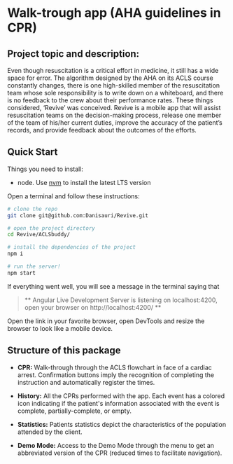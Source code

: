 # Walk-trough app (AHA guidelines in CPR)

## Project topic and description:

Even though resuscitation is a critical effort in medicine, it still has a wide space for error. The algorithm designed by the AHA on its ACLS course constantly changes, there is one high-skilled member of the resuscitation team whose sole responsibility is to write down on a whiteboard, and there is no feedback to the crew about their performance rates. These things considered, ‘Revive’ was conceived. Revive is a mobile app that will assist resuscitation teams on the decision-making process, release one member of the team of his/her current duties, improve the accuracy of the patient’s records, and provide feedback about the outcomes of the efforts.

## Quick Start

Things you need to install:
- node. Use [nvm](https://github.com/nvm-sh/nvm) to install the latest LTS version

Open a terminal and follow these instructions:

```sh
# clone the repo
git clone git@github.com:Danisauri/Revive.git

# open the project directory
cd Revive/ACLSbuddy/

# install the dependencies of the project
npm i

# run the server!
npm start
```

If everything went well, you will see a message in the terminal saying that
> ** Angular Live Development Server is listening on localhost:4200, open your browser on http://localhost:4200/ **

Open the link in your favorite browser, open DevTools and resize the browser to look like a mobile device.

## Structure of this package

- **CPR:** Walk-through through the ACLS flowchart in face of a cardiac arrest. Confirmation buttons imply the recognition of completing the instruction and automatically register the times.

- **History:** All the CPRs performed with the app. Each event has a colored icon indicating if the patient's information associated with the event is complete, partially-complete, or empty.

- **Statistics:** Patients statistics depict the characteristics of the population attended by the client. 

- **Demo Mode:** Access to the Demo Mode through the menu to get an abbreviated version of the CPR (reduced times to facilitate navigation).
